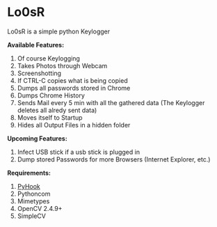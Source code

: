 # Lo0sR
Lo0sR is a simple python Keylogger

<strong>Available Features: </strong><br>
1. Of course Keylogging<br>
2. Takes Photos through Webcam<br>
3. Screenshotting<br>
4. If CTRL-C copies what is being copied<br>
5. Dumps all passwords stored in Chrome<br>
6. Dumps Chrome History<br>
7. Sends Mail every 5 min with all the gathered data (The Keylogger deletes all alredy sent data)<br>
8. Moves itself to Startup<br>
9. Hides all Output Files in a hidden folder<br>


<strong>Upcoming Features: </strong><br>
1. Infect USB stick if a usb stick is plugged in<br>
2. Dump stored Passwords for more Browsers (Internet Explorer, etc.)<br>

<strong>Requirements: </strong><br>
1. <a href="https://sourceforge.net/projects/pyhook/">PyHook</a><br>
2. Pythoncom<br>
3. Mimetypes<br>
4. OpenCV 2.4.9+<br>
5. SimpleCV<br>
